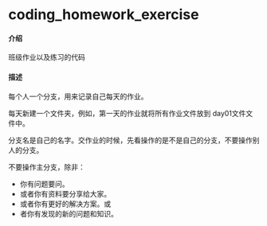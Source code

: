 # coding_homework_exercise

#### 介绍
班级作业以及练习的代码
       
#### 描述
每个人一个分支，用来记录自己每天的作业。

每天新建一个文件夹，例如，第一天的作业就将所有作业文件放到 day01文件文件中。

分支名是自己的名字。交作业的时候，先看操作的是不是自己的分支，不要操作别人的分支。

不要操作主分支，除非：
 + 你有问题要问。
 + 或者你有资料要分享给大家。
 + 或者你有更好的解决方案。或
 + 者你有发现的新的问题和知识。
